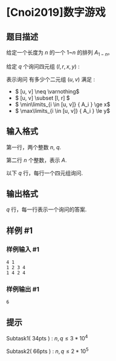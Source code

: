# [Cnoi2019]数字游戏

## 题目描述

给定一个长度为 $n$ 的一个 $1$~$n$ 的排列 $A_{1 - n}$。

给定 $q$ 个询问四元组 $( l, r, x, y )$ :

表示询问 有多少个二元组 $( u, v )$ 满足 :
 - $ [u, v] \neq \varnothing$
 - $ [u, v] \subset [l, r] $
 - $ \min\limits_{i \in [u, v]} \{ A_i \} \ge x$
 - $ \max\limits_{i \in [u, v]} \{ A_i \} \le y$

## 输入格式

第一行，两个整数 $n$, $q$.

第二行 $n$ 个整数，表示 $A$.

以下 $q$ 行，每行一个四元组询问.

## 输出格式

$q$ 行，每一行表示一个询问的答案.

## 样例 #1

### 样例输入 #1
```
4 1
1 2 3 4
1 4 2 4
```

### 样例输出 #1

```
6
```

## 提示

Subtask1( 34pts ) : $n, q \le 3*10^4$

Subtask2( 66pts ) : $n, q \le 2*10^5$
